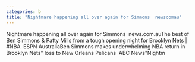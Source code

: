 ```yaml
---
categories: b
title: "Nightmare happening all over again for Simmons  newscomau"
---
```

Nightmare happening all over again for Simmons&nbsp;&nbsp;news.com.auThe best of Ben Simmons & Patty Mills from a tough opening night for Brooklyn Nets | #NBA&nbsp;&nbsp;ESPN AustraliaBen Simmons makes underwhelming NBA return in Brooklyn Nets" loss to New Orleans Pelicans&nbsp;&nbsp;ABC News"Nightm